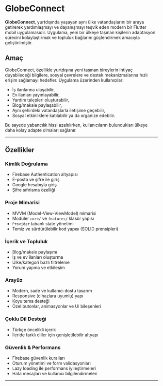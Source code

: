# GlobeConnect

**GlobeConnect**, yurtdışında yaşayan aynı ülke vatandaşlarını bir araya getirerek yardımlaşmayı ve dayanışmayı teşvik eden modern bir Flutter mobil uygulamasıdır. Uygulama, yeni bir ülkeye taşınan kişilerin adaptasyon sürecini kolaylaştırmak ve topluluk bağlarını güçlendirmek amacıyla geliştirilmiştir.

## Amaç

GlobeConnect, özellikle yurtdışına yeni taşınan bireylerin ihtiyaç duyabileceği bilgilere, sosyal çevrelere ve destek mekanizmalarına hızlı erişim sağlamayı hedefler. Uygulama üzerinden kullanıcılar:
- İş ilanlarına ulaşabilir,
- Ev ilanları yayınlayabilir,
- Yardım talepleri oluşturabilir,
- Blog/makale paylaşabilir,
- Aynı şehirdeki vatandaşlarla iletişime geçebilir,
- Sosyal etkinliklere katılabilir ya da organize edebilir.

Bu sayede yabancılık hissi azaltılırken, kullanıcıların bulundukları ülkeye daha kolay adapte olmaları sağlanır.

---

## Özellikler

### Kimlik Doğrulama
- Firebase Authentication altyapısı
- E-posta ve şifre ile giriş
- Google hesabıyla giriş
- Şifre sıfırlama özelliği

### Proje Mimarisi
- MVVM (Model-View-ViewModel) mimarisi
- Modüler `core/` ve `features/` klasör yapısı
- `Provider` tabanlı state yönetimi
- Temiz ve sürdürülebilir kod yapısı (SOLID prensipleri)

### İçerik ve Topluluk
- Blog/makale paylaşımı
- İş ve ev ilanları oluşturma
- Ülke/kategori bazlı filtreleme
- Yorum yapma ve etkileşim

### Arayüz
- Modern, sade ve kullanıcı dostu tasarım
- Responsive (cihazlara uyumlu) yapı
- Koyu tema desteği
- Özel butonlar, animasyonlar ve UI bileşenleri

### Çoklu Dil Desteği
- Türkçe öncelikli içerik
- İleride farklı diller için genişletilebilir altyapı

### Güvenlik & Performans
- Firebase güvenlik kuralları
- Oturum yönetimi ve form validasyonları
- Lazy loading ile performans iyileştirmeleri
- Hata mesajları ve kullanıcı bilgilendirmeleri

---

